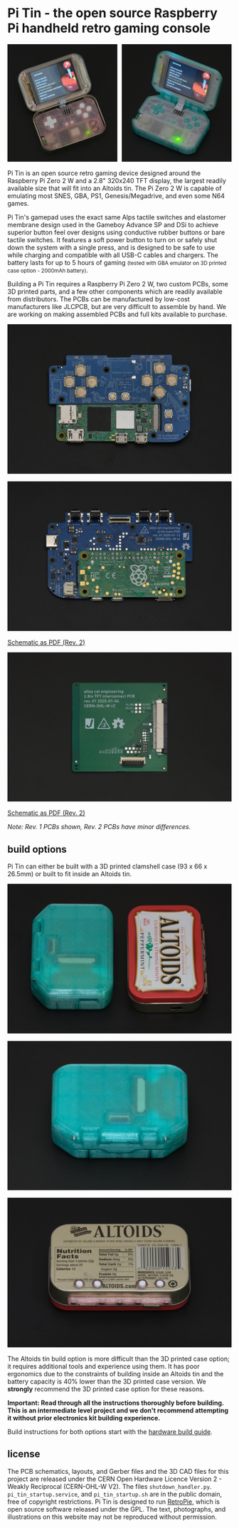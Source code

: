 # Pi Tin - the open source Raspberry Pi handheld retro gaming console

![](images/main.jpg)

Pi Tin is an open source retro gaming device designed around the Raspberry Pi Zero 2 W and a 2.8" 320x240 TFT display, the largest readily available size that will fit into an Altoids tin. The Pi Zero 2 W is capable of emulating most SNES, GBA, PS1, Genesis/Megadrive, and even some N64 games.

Pi Tin's gamepad uses the exact same Alps tactile switches and elastomer membrane design used in the Gameboy Advance SP and DSi to achieve superior button feel over designs using conductive rubber buttons or bare tactile switches. It features a soft power button to turn on or safely shut down the system with a single press, and is designed to be safe to use while charging and compatible with all USB-C cables and chargers. The battery lasts for up to 5 hours of gaming <small>(tested with GBA emulator on 3D printed case option - 2000mAh battery)</small>.

Building a Pi Tin requires a Raspberry Pi Zero 2 W, two custom PCBs, some 3D printed parts, and a few other components which are readily available from distributors. The PCBs can be manufactured by low-cost manufacturers like JLCPCB, but are very difficult to assemble by hand. We are working on making assembled PCBs and full kits available to purchase.

![](images/main_pcb_1.jpg)

![](images/main_pcb_2.jpg)

[Schematic as PDF (Rev. 2)](pcb/main_pcb_r2/pi_tin_main_pcb_r2.pdf)

![](images/display_pcb.jpg)

[Schematic as PDF (Rev. 2)](pcb/display_pcb_r2/pi_tin_display_pcb_r2.pdf)

*Note: Rev. 1 PCBs shown, Rev. 2 PCBs have minor differences.*

## build options

Pi Tin can either be built with a 3D printed clamshell case (93 x 66 x 26.5mm) or built to fit inside an Altoids tin.

![](images/size_comparison.jpg)

![](images/3dp_case_rear.jpg)

![](images/altoids_rear.jpg)

The Altoids tin build option is more difficult than the 3D printed case option; it requires additional tools and experience using them. It has poor ergonomics due to the constraints of building inside an Altoids tin and the battery capacity is 40% lower than the 3D printed case version. We **strongly** recommend the 3D printed case option for these reasons.

**Important: Read through all the instructions thoroughly before building. This is an intermediate level project and we don't recommend attempting it without prior electronics kit building experience.**

Build instructions for both options start with the [hardware build guide](./hardware_build).

## license

The PCB schematics, layouts, and Gerber files and the 3D CAD files for this project are released under the CERN Open Hardware Licence Version 2 - Weakly Reciprocal (CERN-OHL-W V2). The files `shutdown_handler.py`. `pi_tin_startup.service`, and `pi_tin_startup.sh` are in the public domain, free of copyright restrictions. Pi Tin is designed to run [RetroPie](https://retropie.org.uk/), which is open source software released under the GPL. The text, photographs, and illustrations on this website may not be reproduced without permission.
